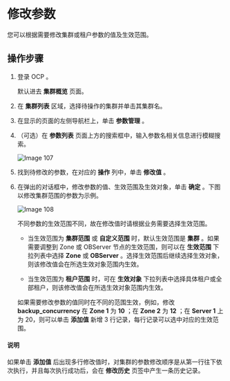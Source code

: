 修改参数
=========================

您可以根据需要修改集群或租户参数的值及生效范围。

操作步骤
-------------------------

1. 登录 OCP 。

   默认进去 **集群概览** 页面。

2. 在 **集群列表** 区域，选择待操作的集群并单击其集群名。

3. 在显示的页面的左侧导航栏上，单击 **参数管理** 。

4. （可选）在 **参数列表** 页面上方的搜索框中，输入参数名相关信息进行模糊搜索。

   ![Image 107](https://obbusiness-private.oss-cn-shanghai.aliyuncs.com/doc/img/ocp/401/%E5%8F%82%E6%95%B0%E5%88%97%E8%A1%A81.png)

5. 找到待修改的参数，在对应的 **操作** 列中，单击 **修改值** 。

6. 在弹出的对话框中，修改参数的值、生效范围及生效对象，单击 **确定** 。下图以修改集群范围的参数为示例。

   ![Image 108](https://help-static-aliyun-doc.aliyuncs.com/assets/img/zh-CN/5895199461/p429966.png)

   不同参数的生效范围不同，故在修改值时请根据业务需要选择生效范围。
   * 当生效范围为 **集群范围** 或 **自定义范围** 时，默认生效范围是 **集群** 。如果需要调整到 Zone 或 OBServer 节点的生效范围，则可以在 **生效范围** 下拉列表中选择 **Zone** 或 **OBServer** 。选择生效范围后继续选择生效对象，则该修改值会在所选生效对象范围内生效。

   * 当生效范围为 **租户范围** 时，可在 **生效对象** 下拉列表中选择具体租户或全部租户，则该修改值会在所选生效对象范围内生效。

   如果需要修改参数的值同时在不同的范围生效，例如，修改 **backup_concurrency** 在 **Zone 1** 为 **10** ；在 **Zone 2** 为 **12** ；在 **Server 1** 上为 20，则可以单击 **添加值** 新增 3 行记录，每行记录可以选中对应的生效范围。

  <main id="notice" type='explain'>
    <h4>说明</h4>
    <p>如果单击 <strong>添加值</strong> 后出现多行修改值时，对集群的参数修改顺序是从第一行往下依次执行，并且每次执行成功后，会在 <strong>修改历史</strong> 页签中产生一条历史记录。</p>
  </main>
